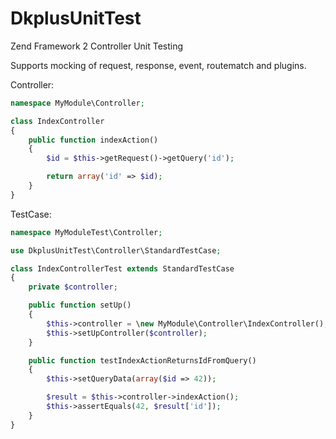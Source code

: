 DkplusUnitTest
==========

Zend Framework 2 Controller Unit Testing

Supports mocking of request, response, event, routematch and plugins.


Controller:
```php
namespace MyModule\Controller;

class IndexController
{
    public function indexAction()
    {
        $id = $this->getRequest()->getQuery('id');

        return array('id' => $id);
    }
}
```

TestCase:
```php
namespace MyModuleTest\Controller;

use DkplusUnitTest\Controller\StandardTestCase;

class IndexControllerTest extends StandardTestCase
{
    private $controller;

    public function setUp()
    {
        $this->controller = \new MyModule\Controller\IndexController();
        $this->setUpController($controller);
    }

    public function testIndexActionReturnsIdFromQuery()
    {
        $this->setQueryData(array($id => 42));

        $result = $this->controller->indexAction();
        $this->assertEquals(42, $result['id']);
    }
}
```